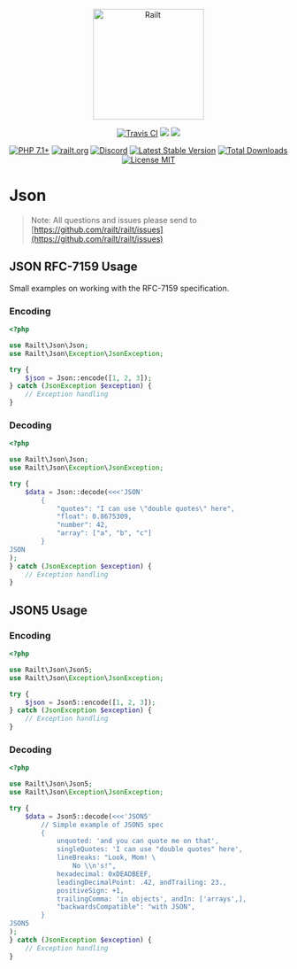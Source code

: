 <p align="center">
    <img src="https://railt.org/images/logo-dark.svg" width="200" alt="Railt" />
</p>
<p align="center">
    <a href="https://travis-ci.org/railt/json"><img src="https://travis-ci.org/railt/json.svg?branch=1.4.x" alt="Travis CI" /></a>
    <a href="https://codeclimate.com/github/railt/json/test_coverage"><img src="https://api.codeclimate.com/v1/badges/4c76c5f086a710377ec7/test_coverage" /></a>
    <a href="https://codeclimate.com/github/railt/json/maintainability"><img src="https://api.codeclimate.com/v1/badges/4c76c5f086a710377ec7/maintainability" /></a>
</p>
<p align="center">
    <a href="https://packagist.org/packages/railt/json"><img src="https://img.shields.io/badge/PHP-7.1+-6f4ca5.svg" alt="PHP 7.1+"></a>
    <a href="https://railt.org"><img src="https://img.shields.io/badge/official-site-6f4ca5.svg" alt="railt.org"></a>
    <a href="https://discord.gg/ND7SpD4"><img src="https://img.shields.io/badge/discord-chat-6f4ca5.svg" alt="Discord"></a>
    <a href="https://packagist.org/packages/railt/json"><img src="https://poser.pugx.org/railt/json/version" alt="Latest Stable Version"></a>
    <a href="https://packagist.org/packages/railt/json"><img src="https://poser.pugx.org/railt/json/downloads" alt="Total Downloads"></a>
    <a href="https://raw.githubusercontent.com/railt/json/1.4.x/LICENSE.md"><img src="https://poser.pugx.org/railt/json/license" alt="License MIT"></a>
</p>

# Json

> Note: All questions and issues please send 
to [https://github.com/railt/railt/issues](https://github.com/railt/railt/issues)

## JSON RFC-7159 Usage

Small examples on working with the RFC-7159 specification.

### Encoding

```php
<?php

use Railt\Json\Json;
use Railt\Json\Exception\JsonException;

try {
    $json = Json::encode([1, 2, 3]);
} catch (JsonException $exception) {
    // Exception handling
}
```

### Decoding

```php
<?php

use Railt\Json\Json;
use Railt\Json\Exception\JsonException;

try {
    $data = Json::decode(<<<'JSON'
        {
            "quotes": "I can use \"double quotes\" here",
            "float": 0.8675309,
            "number": 42,
            "array": ["a", "b", "c"]
        }
JSON
);
} catch (JsonException $exception) {
    // Exception handling
}
```

## JSON5 Usage

### Encoding

```php
<?php

use Railt\Json\Json5;
use Railt\Json\Exception\JsonException;

try {
    $json = Json5::encode([1, 2, 3]);
} catch (JsonException $exception) {
    // Exception handling
}
```

### Decoding

```php
<?php

use Railt\Json\Json5;
use Railt\Json\Exception\JsonException;

try {
    $data = Json5::decode(<<<'JSON5'
        // Simple example of JSON5 spec
        {
            unquoted: 'and you can quote me on that',
            singleQuotes: 'I can use "double quotes" here',
            lineBreaks: "Look, Mom! \
                No \\n's!",
            hexadecimal: 0xDEADBEEF,
            leadingDecimalPoint: .42, andTrailing: 23.,
            positiveSign: +1,
            trailingComma: 'in objects', andIn: ['arrays',],
            "backwardsCompatible": "with JSON",
        }
JSON5
);
} catch (JsonException $exception) {
    // Exception handling
}
```
